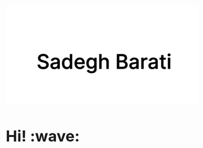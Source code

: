 <link rel="stylesheet" type="text/css" href="/assets/style.css" />

[![sadegh barati](https://github.com/sadeghbarati/sadeghbarati/raw/master/assets/sadegh.svg#img-thumbnail)](https://sadeghbarati.ir)

<h1 style="border-bottom: 0 !important; font-size: 2.5rem !important"> Hi! :wave:</h1>



